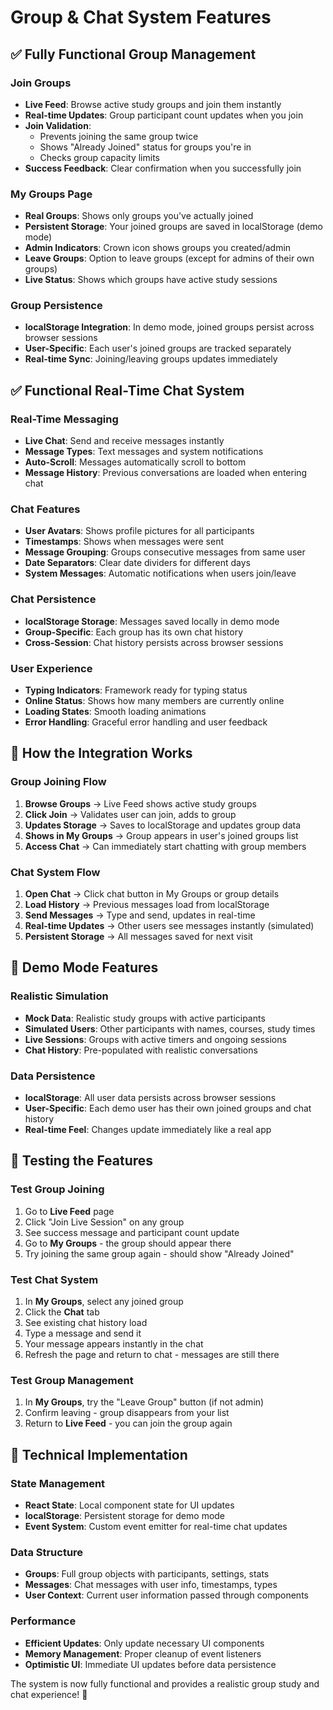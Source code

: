 # Group & Chat System Features

## ✅ Fully Functional Group Management

### Join Groups

- **Live Feed**: Browse active study groups and join them instantly
- **Real-time Updates**: Group participant count updates when you join
- **Join Validation**:
  - Prevents joining the same group twice
  - Shows "Already Joined" status for groups you're in
  - Checks group capacity limits
- **Success Feedback**: Clear confirmation when you successfully join

### My Groups Page

- **Real Groups**: Shows only groups you've actually joined
- **Persistent Storage**: Your joined groups are saved in localStorage (demo mode)
- **Admin Indicators**: Crown icon shows groups you created/admin
- **Leave Groups**: Option to leave groups (except for admins of their own groups)
- **Live Status**: Shows which groups have active study sessions

### Group Persistence

- **localStorage Integration**: In demo mode, joined groups persist across browser sessions
- **User-Specific**: Each user's joined groups are tracked separately
- **Real-time Sync**: Joining/leaving groups updates immediately

## ✅ Functional Real-Time Chat System

### Real-Time Messaging

- **Live Chat**: Send and receive messages instantly
- **Message Types**: Text messages and system notifications
- **Auto-Scroll**: Messages automatically scroll to bottom
- **Message History**: Previous conversations are loaded when entering chat

### Chat Features

- **User Avatars**: Shows profile pictures for all participants
- **Timestamps**: Shows when messages were sent
- **Message Grouping**: Groups consecutive messages from same user
- **Date Separators**: Clear date dividers for different days
- **System Messages**: Automatic notifications when users join/leave

### Chat Persistence

- **localStorage Storage**: Messages saved locally in demo mode
- **Group-Specific**: Each group has its own chat history
- **Cross-Session**: Chat history persists across browser sessions

### User Experience

- **Typing Indicators**: Framework ready for typing status
- **Online Status**: Shows how many members are currently online
- **Loading States**: Smooth loading animations
- **Error Handling**: Graceful error handling and user feedback

## 🔄 How the Integration Works

### Group Joining Flow

1. **Browse Groups** → Live Feed shows active study groups
2. **Click Join** → Validates user can join, adds to group
3. **Updates Storage** → Saves to localStorage and updates group data
4. **Shows in My Groups** → Group appears in user's joined groups list
5. **Access Chat** → Can immediately start chatting with group members

### Chat System Flow

1. **Open Chat** → Click chat button in My Groups or group details
2. **Load History** → Previous messages load from localStorage
3. **Send Messages** → Type and send, updates in real-time
4. **Real-time Updates** → Other users see messages instantly (simulated)
5. **Persistent Storage** → All messages saved for next visit

## 🎯 Demo Mode Features

### Realistic Simulation

- **Mock Data**: Realistic study groups with active participants
- **Simulated Users**: Other participants with names, courses, study times
- **Live Sessions**: Groups with active timers and ongoing sessions
- **Chat History**: Pre-populated with realistic conversations

### Data Persistence

- **localStorage**: All user data persists across browser sessions
- **User-Specific**: Each demo user has their own joined groups and chat history
- **Real-time Feel**: Changes update immediately like a real app

## 🚀 Testing the Features

### Test Group Joining

1. Go to **Live Feed** page
2. Click "Join Live Session" on any group
3. See success message and participant count update
4. Go to **My Groups** - the group should appear there
5. Try joining the same group again - should show "Already Joined"

### Test Chat System

1. In **My Groups**, select any joined group
2. Click the **Chat** tab
3. See existing chat history load
4. Type a message and send it
5. Your message appears instantly in the chat
6. Refresh the page and return to chat - messages are still there

### Test Group Management

1. In **My Groups**, try the "Leave Group" button (if not admin)
2. Confirm leaving - group disappears from your list
3. Return to **Live Feed** - you can join the group again

## 🔧 Technical Implementation

### State Management

- **React State**: Local component state for UI updates
- **localStorage**: Persistent storage for demo mode
- **Event System**: Custom event emitter for real-time chat updates

### Data Structure

- **Groups**: Full group objects with participants, settings, stats
- **Messages**: Chat messages with user info, timestamps, types
- **User Context**: Current user information passed through components

### Performance

- **Efficient Updates**: Only update necessary UI components
- **Memory Management**: Proper cleanup of event listeners
- **Optimistic UI**: Immediate UI updates before data persistence

The system is now fully functional and provides a realistic group study and chat experience! 🎉
